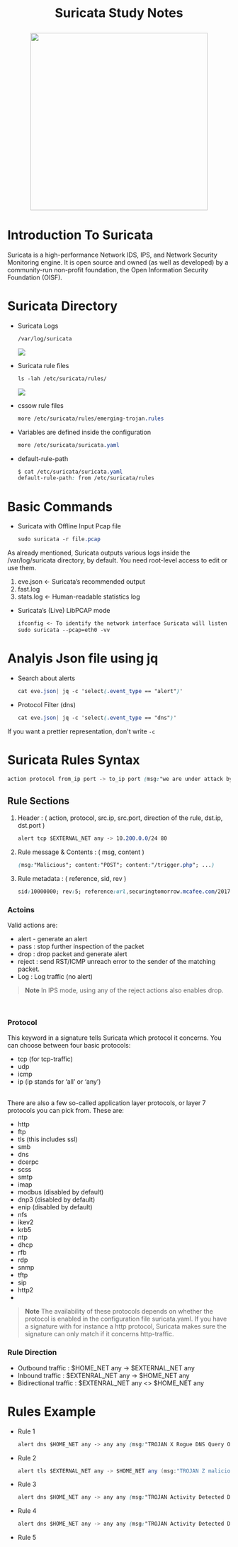 <h1 align="center">Suricata Study Notes<p>
  
<p align="center">
<img src="https://suricata.io/wp-content/uploads/2021/01/Logo-FINAL_Vertical_Color_Whitetext.png" height=400 >
</p>
  
# Introduction To Suricata
Suricata is a high-performance Network IDS, IPS, and Network Security Monitoring engine.
It is open source and owned (as well as developed) by a community-run non-profit
foundation, the Open Information Security Foundation (OISF).

# Suricata Directory

+ Suricata Logs
  ```css
  /var/log/suricata
  ```
  
  <img src="https://drive.google.com/file/d/1eO4aMVnqS_r5Uc1X8OOVfT5gVVWCTrrE/view?usp=drive_link">
  <br/>
  
+ Suricata rule files
  ```css
  ls -lah /etc/suricata/rules/
  ```
   <img src="/Image/">
  <br/>
+ cssow rule files
  ```css
  more /etc/suricata/rules/emerging-trojan.rules
  ```
+ Variables are defined inside the configuration
  ```css
  more /etc/suricata/suricata.yaml
  ```
+ default-rule-path
  ```css
  $ cat /etc/suricata/suricata.yaml
  default-rule-path: from /etc/suricata/rules
  ```
# Basic Commands

+ Suricata with Offline Input Pcap file
  ```css
  sudo suricata -r file.pcap
  ```
As already mentioned, Suricata outputs various logs inside the /var/log/suricata directory,
by default. You need root-level access to edit or use them.
1. eve.json <- Suricata’s recommended output
2. fast.log
3. stats.log <- Human-readable statistics log

+ Suricata’s (Live) LibPCAP mode
  ```css
  ifconfig <- To identify the network interface Suricata will listen on
  sudo suricata --pcap=eth0 -vv
  ```



# Analyis Json file using jq

+ Search about alerts
  ```css
  cat eve.json| jq -c 'select(.event_type == "alert")'
  ```
+ Protocol Filter (dns)
  ```css
  cat eve.json| jq -c 'select(.event_type == "dns")'
  ```
If you want a prettier representation, don't write ``-c``

# Suricata Rules Syntax

```css
action protocol from_ip port -> to_ip port (msg:"we are under attack by X"; content:"something"; content:"something else"; sid:10000000; rev:1;)
```

## Rule Sections 

1. Header : ( action, protocol, src.ip, src.port, direction of the rule, dst.ip, dst.port  )
   ```css
   alert tcp $EXTERNAL_NET any -> 10.200.0.0/24 80
    ```
2. Rule message & Contents : ( msg, content )
   ```css
   (msg:"Malicious"; content:"POST"; content:"/trigger.php"; ...)
   ```
3. Rule metadata : ( reference, sid, rev )
   ```css
   sid:10000000; rev:5; reference:url,securingtomorrow.mcafee.com/2017-11-20-dridex;
   ```

### Actoins
Valid actions are:
+ alert - generate an alert
+ pass : stop further inspection of the packet
+ drop : drop packet and generate alert
+ reject : send RST/ICMP unreach error to the sender of the matching packet.
+ Log : Log traffic (no alert)

>**Note**
> In IPS mode, using any of the reject actions also enables drop.

<br/>

### Protocol
This keyword in a signature tells Suricata which protocol it concerns. You can choose between four basic protocols:

+ tcp (for tcp-traffic)
+ udp
+ icmp
+ ip (ip stands for ‘all’ or ‘any’)

<br/> There are also a few so-called application layer protocols, or layer 7 protocols you can pick from. These are:


+ http
+ ftp
+ tls (this includes ssl)
+ smb
+ dns
+ dcerpc
+ scss
+ smtp
+ imap
+ modbus (disabled by default)
+ dnp3 (disabled by default)
+ enip (disabled by default)
+ nfs
+ ikev2
+ krb5
+ ntp
+ dhcp
+ rfb
+ rdp
+ snmp
+ tftp
+ sip
+ http2
+ 
> **Note**
> The availability of these protocols depends on whether the protocol is enabled in the configuration file suricata.yaml.
> If you have a signature with for instance a http protocol, Suricata makes sure the signature can only match if it concerns http-traffic.


### Rule Direction
+ Outbound traffic : $HOME_NET any -> $EXTERNAL_NET any
+ Inbound traffic : $EXTENRAL_NET any -> $HOME_NET any
+  Bidirectional traffic : $EXTENRAL_NET any <> $HOME_NET any


# Rules Example

+ Rule 1
  ```css
  alert dns $HOME_NET any -> any any (msg:"TROJAN X Rogue DNS Query Observed" dns_query; content:"default27061330-a.akamaihd.net"; isdataat:!1,relative; reference:url,threatintelprovider.com/trojanx; classtype:trojan-activity; sid:1; rev:1;)
  ```
+ Rule 2
  ```cs
  alert tls $EXTERNAL_NET any -> $HOME_NET any (msg:"TROJAN Z malicious SSL Cert"; flow:established,to_client; tls_cert_subject; content:"CN=uniquestring"; classtype:trojan-activity; sid:1; rev:1;)
  ```

+ Rule 3
  ```css
  alert dns $HOME_NET any -> any any (msg:"TROJAN Activity Detected DNS Query to Known Sofacy Domain 1"; dns_query; content:"drivres-update.info"; nocase; isdataat:!1,relative; sid:1; rev:1;)
  ```

+ Rule 4
  ```css
  alert dns $HOME_NET any -> any any (msg:"TROJAN Activity Detected DNS Query to Known Sofacy Domain 2"; dns_query; content:"softupdates.info"; nocase; isdataat:!1,relative; sid:2; rev:1;)
  ```
+ Rule 5
  ```css
  ```





















